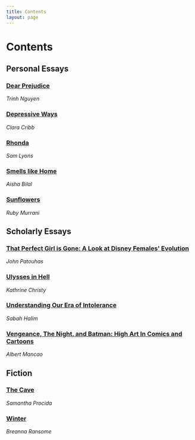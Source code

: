```yaml
---
title: Contents
layout: page
---
```

# Contents

## Personal Essays
### [Dear Prejudice](dearprejudice.html)
*Trinh Nguyen*

### [Depressive Ways](depressiveways.html)
*Clara Cribb*

### [Rhonda](rhonda.html)
*Sam Lyons*

### [Smells like Home](smellslikehome.html)
*Aisha Bilal*

### [Sunflowers](sunflowers.html)
*Ruby Murrani*
## Scholarly Essays
###  [That Perfect Girl is Gone: A Look at Disney Females' Evolution](thatperfectgirlisgone.html)
*John Patouhas*

### [Ulysses in Hell](ulyssesinhell.html)
*Kathrine Christy*

### [Understanding Our Era of Intolerance](eraofintolerance.html)
*Sabah Halim*

### [Vengeance, The Night, and Batman: High Art In Comics and Cartoons](batman.html)
*Albert Mancao*
## Fiction
### [The Cave](thecave.html)
*Samantha Procida*

### [Winter](winter.html)
*Breanna Ransome*
